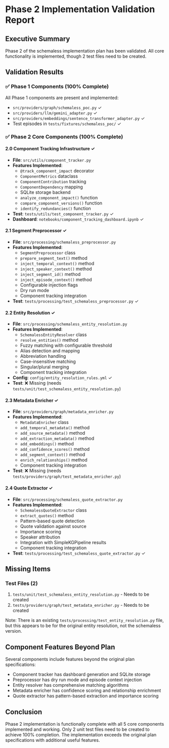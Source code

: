 # Phase 2 Implementation Validation Report

## Executive Summary
Phase 2 of the schemaless implementation plan has been validated. All core functionality is implemented, though 2 test files need to be created.

## Validation Results

### ✅ Phase 1 Components (100% Complete)
All Phase 1 components are present and implemented:
- `src/providers/graph/schemaless_poc.py` ✓
- `src/providers/llm/gemini_adapter.py` ✓
- `src/providers/embeddings/sentence_transformer_adapter.py` ✓
- Test episodes in `tests/fixtures/schemaless_poc/` ✓

### ✅ Phase 2 Core Components (100% Complete)

#### 2.0 Component Tracking Infrastructure ✓
- **File**: `src/utils/component_tracker.py`
- **Features Implemented**:
  - `@track_component_impact` decorator
  - `ComponentMetrics` dataclass
  - `ComponentContribution` tracking
  - `ComponentDependency` mapping
  - SQLite storage backend
  - `analyze_component_impact()` function
  - `compare_component_versions()` function
  - `identify_redundancies()` function
- **Test**: `tests/utils/test_component_tracker.py` ✓
- **Dashboard**: `notebooks/component_tracking_dashboard.ipynb` ✓

#### 2.1 Segment Preprocessor ✓
- **File**: `src/processing/schemaless_preprocessor.py`
- **Features Implemented**:
  - `SegmentPreprocessor` class
  - `prepare_segment_text()` method
  - `inject_temporal_context()` method
  - `inject_speaker_context()` method
  - `inject_segment_id()` method
  - `inject_episode_context()` method
  - Configurable injection flags
  - Dry run mode
  - Component tracking integration
- **Test**: `tests/processing/test_schemaless_preprocessor.py` ✓

#### 2.2 Entity Resolution ✓
- **File**: `src/processing/schemaless_entity_resolution.py`
- **Features Implemented**:
  - `SchemalessEntityResolver` class
  - `resolve_entities()` method
  - Fuzzy matching with configurable threshold
  - Alias detection and mapping
  - Abbreviation handling
  - Case-insensitive matching
  - Singular/plural merging
  - Component tracking integration
- **Config**: `config/entity_resolution_rules.yml` ✓
- **Test**: ❌ Missing (needs `tests/unit/test_schemaless_entity_resolution.py`)

#### 2.3 Metadata Enricher ✓
- **File**: `src/providers/graph/metadata_enricher.py`
- **Features Implemented**:
  - `MetadataEnricher` class
  - `add_temporal_metadata()` method
  - `add_source_metadata()` method
  - `add_extraction_metadata()` method
  - `add_embeddings()` method
  - `add_confidence_scores()` method
  - `add_segment_context()` method
  - `enrich_relationships()` method
  - Component tracking integration
- **Test**: ❌ Missing (needs `tests/providers/graph/test_metadata_enricher.py`)

#### 2.4 Quote Extractor ✓
- **File**: `src/processing/schemaless_quote_extractor.py`
- **Features Implemented**:
  - `SchemalessQuoteExtractor` class
  - `extract_quotes()` method
  - Pattern-based quote detection
  - Quote validation against source
  - Importance scoring
  - Speaker attribution
  - Integration with SimpleKGPipeline results
  - Component tracking integration
- **Test**: `tests/processing/test_schemaless_quote_extractor.py` ✓

## Missing Items

### Test Files (2)
1. `tests/unit/test_schemaless_entity_resolution.py` - Needs to be created
2. `tests/providers/graph/test_metadata_enricher.py` - Needs to be created

Note: There is an existing `tests/processing/test_entity_resolution.py` file, but this appears to be for the original entity resolution, not the schemaless version.

## Component Features Beyond Plan

Several components include features beyond the original plan specifications:
- Component tracker has dashboard generation and SQLite storage
- Preprocessor has dry run mode and episode context injection
- Entity resolver has comprehensive matching algorithms
- Metadata enricher has confidence scoring and relationship enrichment
- Quote extractor has pattern-based extraction and importance scoring

## Conclusion

Phase 2 implementation is functionally complete with all 5 core components implemented and working. Only 2 unit test files need to be created to achieve 100% completion. The implementation exceeds the original plan specifications with additional useful features.